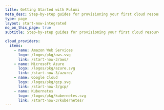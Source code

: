 ```yaml
---
title: Getting Started with Pulumi
meta_desc: Step-by-step guides for provisioning your first cloud resources and mastering the basics of Pulumi
type: page
layout: start-now-integrated
no_on_this_page: true
subtitle: Step-by-step guides for provisioning your first cloud resources and mastering the basics of Pulumi

cloud_providers:
  items:
    - name: Amazon Web Services
      logo: /logos/pkg/aws.svg
      link: /start-now-3/aws/
    - name: Microsoft Azure
      logo: /logos/pkg/azure.svg
      link: /start-now-3/azure/
    - name: Google Cloud
      logo: /logos/pkg/gcp.svg
      link: /start-now-3/gcp/
    - name: Kubernetes
      logo: /logos/pkg/kubernetes.svg
      link: /start-now-3/kubernetes/
---
```

